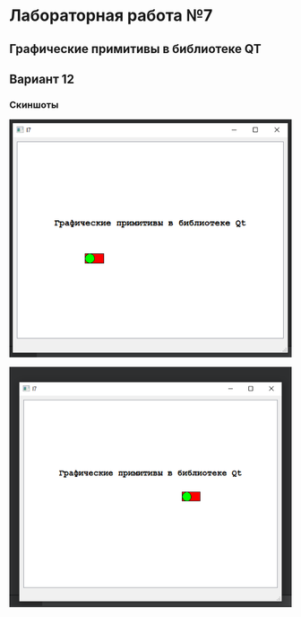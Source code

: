 # Лабораторная работа №7 #

## Графические примитивы в библиотеке QT ##

## Вариант 12 ##

### Скиншоты ###

![.png](./images/1.png)

![.png](./images/2.png)
